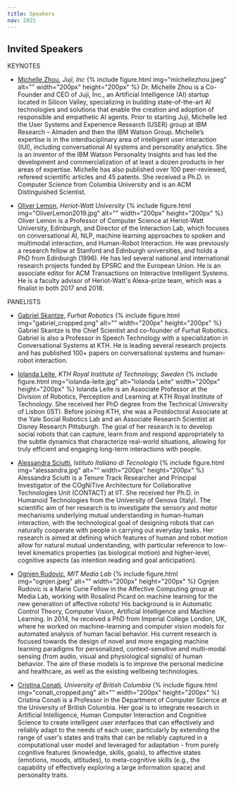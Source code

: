 ```yaml
---
title: Speakers
nav: 2021
---
```


## Invited Speakers

<div class="id-pics" markdown="1">

KEYNOTES
- [Michelle Zhou](https://juji.io/), *Juji, Inc*
{% include figure.html img="michellezhou.jpeg" alt="" width="200px" height="200px" %}
Dr. Michelle Zhou is a Co-Founder and CEO of Juji, Inc., an Artificial Intelligence (AI) startup located in Silicon Valley, specializing in building state-of-the-art AI technologies and solutions that enable the creation and adoption of responsible and empathetic AI agents. Prior to starting Juji, Michelle led the User Systems and Experience Research (USER) group at IBM Research – Almaden and then the IBM Watson Group. Michelle’s expertise is in the interdisciplinary area of intelligent user interaction (IUI), including conversational AI systems and personality analytics. She is an inventor of the IBM Watson Personality Insights and has led the development and commercialization of at least a dozen products in her areas of expertise. Michelle has also published over 100 peer-reviewed, refereed scientific articles and 45 patents. She received a Ph.D. in Computer Science from Columbia University and is an ACM Distinguished Scientist.


- [Oliver Lemon](), *Heriot-Watt University*
{% include figure.html img="OliverLemon2019.jpg" alt="" width="200px" height="200px" %}
Oliver Lemon is a Professor of Computer Science at Heriot-Watt University, Edinburgh, and Director of the Interaction Lab, which focuses on conversational AI, NLP, machine learning approaches to spoken and multimodal interaction, and Human-Robot Interaction. He was previously a research fellow at Stanford and Edinburgh universities, and holds a PhD from Edinburgh (1996). He has led several national and international research projects funded by EPSRC and the European Union.  He is an associate editor for ACM Transactions on Interactive Intelligent Systems. He is a faculty advisor of Heriot-Watt's Alexa-prize team, which was a finalist in both 2017 and 2018.


PANELISTS

- [Gabriel Skantze](), *Furhat Robotics*
{% include figure.html img="gabriel_cropped.png" alt="" width="200px" height="200px" %}
Gabriel Skantze is the Chief Scientist and co-founder of Furhat Robotics. Gabriel is also a Professor in Speech Technology with a specialization in Conversational Systems at KTH. He is leading several research projects and has published 100+ papers on conversational systems and human-robot interaction.

- [Iolanda Leite](), *KTH Royal Institute of Technology, Sweden*
{% include figure.html img="iolanda-leite.jpg" alt="Iolanda Leite" width="200px" height="200px" %}
Iolanda Leite is an Associate Professor at the Division of Robotics, Perception and Learning at KTH Royal Institute of Technology. She received her PhD degree from the Technical University of Lisbon (IST). Before joining KTH, she was a Postdoctoral Associate at the Yale Social Robotics Lab and an Associate Research Scientist at Disney Research Pittsburgh. The goal of her research is to develop social robots that can capture, learn from and respond appropriately to the subtle dynamics that characterize real-world situations, allowing for truly efficient and engaging long-term interactions with people.

- [Alessandra Sciutti](), *Istituto Italiano di Tecnologia*
{% include figure.html img="alessandra.jpg" alt="" width="200px" height="200px" %}
Alessandra Sciutti is a Tenure Track Researcher and Principal Investigator of the COgNiTive Architecture for Collaborative Technologies Unit (CONTACT) at IIT. She received her Ph.D. in Humanoid Technologies from the University of Genova (Italy). The scientific aim of her research is to investigate the sensory and motor mechanisms underlying mutual understanding in human-human interaction, with the technological goal of designing robots that can naturally cooperate with people in carrying out everyday tasks. Her research is aimed at defining which features of human and robot motion allow for natural mutual understanding, with particular reference to low-level kinematics properties (as biological motion) and higher-level, cognitive aspects (as intention reading and goal anticipation). 

- [Ognjen Rudovic](), *MIT Media Lab*
{% include figure.html img="ognjen.jpeg" alt="" width="200px" height="200px" %}
Ognjen Rudovic is a Marie Curie Fellow in the Affective Computing group at Media Lab, working with Rosalind Picard on machine learning for the new generation of affective robots! His background is in Automatic Control Theory, Computer Vision, Artificial Intelligence and Machine Learning. In 2014, he received a PhD from Imperial College London, UK, where he worked on machine-learning and computer vision models for automated analysis of human facial behavior. His current research is focused towards the design of novel and more engaging machine learning paradigms for personalized, context-sensitive and multi-modal sensing (from audio, visual and physiological signals) of human behavior. The aim of these models is to improve the personal medicine and healthcare, as well as the existing wellbeing technologies.

- [Cristina Conati](), *University of British Columbia*
{% include figure.html img="conati_cropped.png" alt="" width="200px" height="200px" %}
Cristina Conati is a Professor in the Department of Computer Science at the University of British Columbia. Her goal is to integrate research in Artificial Intelligence, Human Computer Interaction and Cognitive Science to create intelligent user interfaces that can effectively and reliably adapt to the needs of each user, particularly by extending the range of user's states and traits that can be reliably captured in a computational user model and leveraged for adaptation - from purely cognitive features (knowledge, skills, goals), to affective states (emotions, moods, attitudes), to meta-cognitive skills (e.g., the capability of effectively exploring a large information space) and personality traits.


